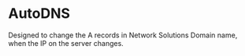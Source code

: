 # AutoDNS
Designed to change the A records in Network Solutions Domain name, when the IP on the server changes. 
